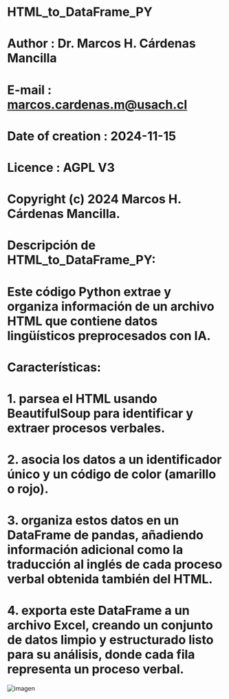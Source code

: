 # HTML_to_DataFrame_PY

# Author                    : Dr. Marcos H. Cárdenas Mancilla
# E-mail                    : marcos.cardenas.m@usach.cl
# Date of creation          : 2024-11-15
# Licence                   : AGPL V3
# Copyright (c) 2024 Marcos H. Cárdenas Mancilla.

# Descripción de HTML_to_DataFrame_PY:
# Este código Python extrae y organiza información de un archivo HTML que contiene datos lingüísticos preprocesados con IA.
# Características:
# 1. parsea el HTML usando BeautifulSoup para identificar y extraer procesos verbales.
# 2. asocia los datos a un identificador único y un código de color (amarillo o rojo). 
# 3. organiza estos datos en un DataFrame de pandas, añadiendo información adicional como la traducción al inglés de cada proceso verbal obtenida también del HTML. 
# 4. exporta este DataFrame a un archivo Excel, creando un conjunto de datos limpio y estructurado listo para su análisis, donde cada fila representa un proceso verbal.
![imagen](https://github.com/user-attachments/assets/ad900627-155d-4dcc-a145-1d722d31af02)

